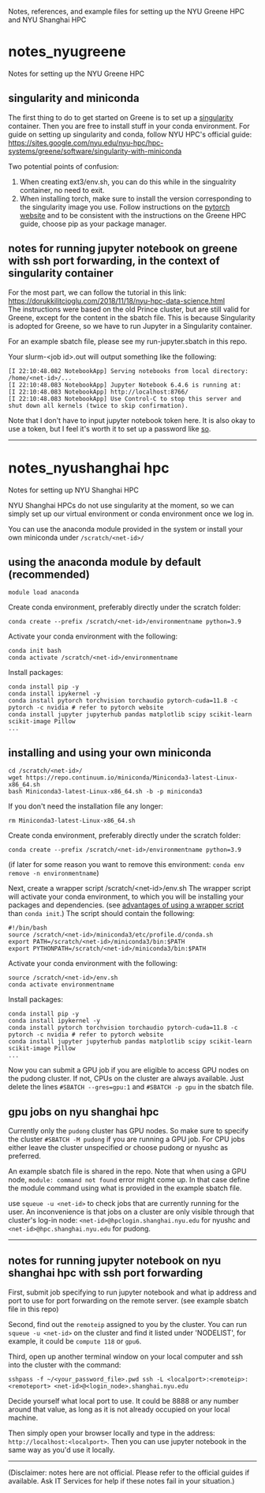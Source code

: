 Notes, references, and example files for setting up the NYU Greene HPC and NYU Shanghai HPC

# notes_nyugreene
Notes for setting up the NYU Greene HPC

## singularity and miniconda
The first thing to do to get started on Greene is to set up a [singularity](https://en.wikipedia.org/wiki/Singularity_(software)) container. Then you are free to install stuff in your conda environment. For guide on setting up singularity and conda, follow NYU HPC's official guide:  
https://sites.google.com/nyu.edu/nyu-hpc/hpc-systems/greene/software/singularity-with-miniconda  

Two potential points of confusion:
1. When creating ext3/env.sh, you can do this while in the singualrity container, no need to exit.
2. When installing torch, make sure to install the version corresponding to the singularity image you use. Follow instructions on the [pytorch website](https://pytorch.org) and to be consistent with the instructions on the Greene HPC guide, choose pip as your package manager.

## notes for running jupyter notebook on greene with ssh port forwarding, in the context of singularity container
For the most part, we can follow the tutorial in this link:  
https://dorukkilitcioglu.com/2018/11/18/nyu-hpc-data-science.html  
The instructions were based on the old Prince cluster, but are still valid for Greene,
except for the content in the sbatch file. This is because Singularity is adopted for
Greene, so we have to run Jupyter in a Singularity container.

For an example sbatch file, please see my run-jupyter.sbatch in this repo.

Your slurm-\<job id\>.out will output something like the following:  
```
[I 22:10:48.082 NotebookApp] Serving notebooks from local directory: /home/<net-id>/... 
[I 22:10:48.083 NotebookApp] Jupyter Notebook 6.4.6 is running at:  
[I 22:10:48.083 NotebookApp] http://localhost:8766/  
[I 22:10:48.083 NotebookApp] Use Control-C to stop this server and shut down all kernels (twice to skip confirmation).  
```

Note that I don't have to input jupyter notebook token here. It is also okay to use a token, but I feel it's worth it to set up a password like [so](https://jupyter-notebook.readthedocs.io/en/stable/public_server.html).

---

# notes_nyushanghai hpc
Notes for setting up NYU Shanghai HPC

NYU Shanghai HPCs do not use singularity at the moment, so we can simply set up our virtual environment or conda environment once we log in.

You can use the anaconda module provided in the system or install your own miniconda under ```/scratch/<net-id>/```

## using the anaconda module by default (recommended)
```
module load anaconda
```
Create conda environment, preferably directly under the scratch folder:
```
conda create --prefix /scratch/<net-id>/environmentname python=3.9
```
Activate your conda environment with the following:
```
conda init bash
conda activate /scratch/<net-id>/environmentname
```
Install packages:
```
conda install pip -y
conda install ipykernel -y
conda install pytorch torchvision torchaudio pytorch-cuda=11.8 -c pytorch -c nvidia # refer to pytorch website
conda install jupyter jupyterhub pandas matplotlib scipy scikit-learn scikit-image Pillow
...
```

## installing and using your own miniconda
```
cd /scratch/<net-id>/
wget https://repo.continuum.io/miniconda/Miniconda3-latest-Linux-x86_64.sh
bash Miniconda3-latest-Linux-x86_64.sh -b -p miniconda3
```
If you don't need the installation file any longer:
```
rm Miniconda3-latest-Linux-x86_64.sh
```
Create conda environment, preferably directly under the scratch folder:
```
conda create --prefix /scratch/<net-id>/environmentname python=3.9
```
(if later for some reason you want to remove this environment: ```conda env remove -n environmentname```)

Next, create a wrapper script /scratch/\<net-id\>/env.sh
The wrapper script will activate your conda environment, to which you will be installing your packages and dependencies. (see [advantages of using a wrapper script](https://ncgas.org/training/installing-conda-packages.html) than ```conda init```.) The script should contain the following:
```
#!/bin/bash
source /scratch/<net-id>/miniconda3/etc/profile.d/conda.sh
export PATH=/scratch/<net-id>/miniconda3/bin:$PATH
export PYTHONPATH=/scratch/<net-id>/miniconda3/bin:$PATH
```
Activate your conda environment with the following: 
```
source /scratch/<net-id>/env.sh
conda activate environmentname
```
Install packages:
```
conda install pip -y
conda install ipykernel -y
conda install pytorch torchvision torchaudio pytorch-cuda=11.8 -c pytorch -c nvidia # refer to pytorch website
conda install jupyter jupyterhub pandas matplotlib scipy scikit-learn scikit-image Pillow
...
```
Now you can submit a GPU job if you are eligible to access GPU nodes on the pudong cluster. If not, CPUs on the cluster are always available. Just delete the lines ```#SBATCH --gres=gpu:1``` and ```#SBATCH -p gpu``` in the sbatch file.

## gpu jobs on nyu shanghai hpc
Currently only the ```pudong``` cluster has GPU nodes. So make sure to specify the cluster ```#SBATCH -M pudong``` if you are running a GPU job. For CPU jobs either leave the cluster unspecified or choose pudong or nyushc as preferred.

An example sbatch file is shared in the repo. Note that when using a GPU node, ```module: command not found``` error might come up. In that case define the module command using what is provided in the example sbatch file.

use ```squeue -u <net-id>``` to check jobs that are currently running for the user. An inconvenience is that jobs on a cluster are only visible through that cluster's log-in node: ```<net-id>@hpclogin.shanghai.nyu.edu``` for nyushc and ```<net-id>@hpc.shanghai.nyu.edu``` for pudong.

---

## notes for running jupyter notebook on nyu shanghai hpc with ssh port forwarding

First, submit job specifying to run jupyter notebook and what ip address and port to use for port forwarding on the remote server. (see example sbatch file in this repo)

Second, find out the ```remoteip``` assigned to you by the cluster. You can run ```squeue -u <net-id>``` on the cluster and find it listed under 'NODELIST', for example, it could be ```compute 118``` or ```gpu6```.

Third, open up another terminal window on your local computer and ssh into the cluster with the command:
```
sshpass -f ~/<your_password_file>.pwd ssh -L <localport>:<remoteip>:<remoteport> <net-id>@<login_node>.shanghai.nyu.edu
```

Decide yourself what local port to use. It could be 8888 or any number around that value, as long as it is not already occupied on your local machine.

Then simply open your browser locally and type in the address: ```http://localhost:<localport>```. Then you can use jupyter notebook in the same way as you'd use it locally.

---

(Disclaimer: notes here are not official. Please refer to the official guides if available. Ask IT Services for help if these notes fail in your situation.)
